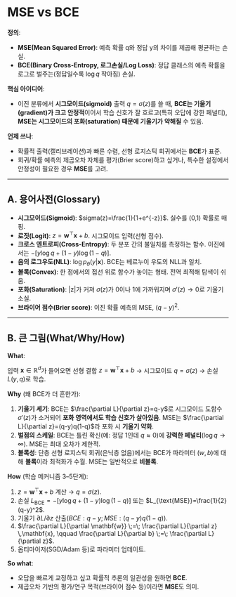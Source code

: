 # MSE vs BCE  
**정의**:

- **MSE(Mean Squared Error)**: 예측 확률 q와 정답 y의 차이를 제곱해 평균하는 손실.
- **BCE(Binary Cross-Entropy, 로그손실/Log Loss)**: 정답 클래스의 예측 확률을 로그로 벌주는(정답일수록 $\log q$ 작아짐) 손실.

**핵심 아이디어**:

- 이진 분류에서 **시그모이드(sigmoid)** 출력 $q=\sigma(z)$를 쓸 때, **BCE는 기울기(gradient)가 크고 안정적**이어서 학습 신호가 잘 흐르고(특히 오답에 강한 페널티), **MSE는 시그모이드의 포화(saturation) 때문에 기울기가 약해질** 수 있음.

**언제 쓰나**:

- 확률적 출력(캘리브레이션)과 빠른 수렴, 선형 로지스틱 회귀에서는 **BCE**가 표준.
- 회귀/확률 예측의 제곱오차 자체를 평가(Brier score)하고 싶거나, 특수한 설정에서 안정성이 필요한 경우 **MSE**를 고려.

---

## A. 용어사전(Glossary)

- **시그모이드(Sigmoid)**: $sigma(z)=\frac{1}{1+e^{-z}}$. 실수를 (0,1) 확률로 매핑.
- **로짓(Logit)**: $z=\mathbf{w}^\top\mathbf{x}+b$. 시그모이드 입력(선형 점수).
- **크로스 엔트로피(Cross-Entropy)**: 두 분포 간의 불일치를 측정하는 함수. 이진에서는 $−[y\log q+(1-y)\log(1-q)]$.
- **음의 로그우도(NLL)**: $\log p_\theta(y|\mathbf{x})$. BCE는 베르누이 우도의 NLL과 일치.
- **볼록(Convex)**: 한 점에서의 접선 위로 함수가 놓이는 형태. 전역 최적해 탐색이 쉬움.
- **포화(Saturation)**: |z|가 커져 $\sigma(z)$가 0이나 1에 가까워지며 $\sigma'(z)\to 0$로 기울기 소실.
- **브라이어 점수(Brier score)**: 이진 확률 예측의 MSE, $(q-y)^2$.

---

## B. 큰 그림(What/Why/How)

**What**:

입력 $\mathbf{x}\in\mathbb{R}^d$가 들어오면 선형 결합 $z=\mathbf{w}^\top\mathbf{x}+b$ → 시그모이드 $q=\sigma(z)$ → 손실 $L(y,q)$로 학습.

**Why** (왜 BCE가 더 흔한가):

1. **기울기 세기**: BCE는 $\frac{\partial L}{\partial z}=q-y$로 시그모이드 도함수 $\sigma'(z)$가 소거되어 **포화 영역에서도 학습 신호가 살아있음**. MSE는 $\frac{\partial L}{\partial z}=(q-y)q(1-q)$라 포화 시 **기울기 약화**.
2. **벌점의 스케일**: BCE는 틀린 확신(예: 정답 1인데 $q\approx 0$)에 **강력한 페널티**($\log q\to\infty$). MSE는 최대 오차가 제한적.
3. **볼록성**: 단층 선형 로지스틱 회귀(은닉층 없음)에서는 BCE가 파라미터 $(w,b)$에 대해 **볼록**이라 최적화가 수월. MSE는 일반적으로 **비볼록**.

**How** (학습 메커니즘 3–5단계):

1. $z=\mathbf{w}^\top\mathbf{x}+b$ 계산 → $q=\sigma(z).$
2. 손실 $L_{\text{BCE}}=-[y\log q+(1-y)\log(1-q)]$ 또는 $L_{\text{MSE}}=\frac{1}{2}(q-y)^2$.
3. 기울기 $\partial L/\partial z$ 산출($BCE: q-y; MSE:(q-y)q(1-q)$).
4. $\frac{\partial L}{\partial \mathbf{w}} \;=\; \frac{\partial L}{\partial z} \,\mathbf{x}, 
\qquad
\frac{\partial L}{\partial b} \;=\; \frac{\partial L}{\partial z}$.
5. 옵티마이저(SGD/Adam 등)로 파라미터 업데이트.

**So what**:

- 오답을 빠르게 교정하고 싶고 확률적 추론의 일관성을 원하면 **BCE**.
- 제곱오차 기반의 평가/연구 목적(브라이어 점수 등)이라면 **MSE**도 의미.